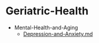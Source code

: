 
# Geriatric-Health

- Mental-Health-and-Aging
  - [Depression-and-Anxiety.md](./Depression-and-Anxiety.md)
